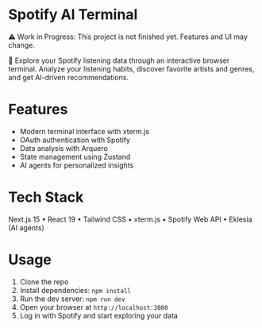 # Spotify AI Terminal
⚠️ Work in Progress: This project is not finished yet. Features and UI may change.

🎵 Explore your Spotify listening data through an interactive browser terminal.
Analyze your listening habits, discover favorite artists and genres, and get AI-driven recommendations.

# Features
- Modern terminal interface with xterm.js
- OAuth authentication with Spotify
- Data analysis with Arquero
- State management using Zustand
- AI agents for personalized insights

# Tech Stack
Next.js 15 • React 19 • Tailwind CSS • xterm.js • Spotify Web API • Eklesia (AI agents)

# Usage

1. Clone the repo
1. Install dependencies: `npm install`
1. Run the dev server: `npm run dev`
1. Open your browser at `http://localhost:3000`
1. Log in with Spotify and start exploring your data
